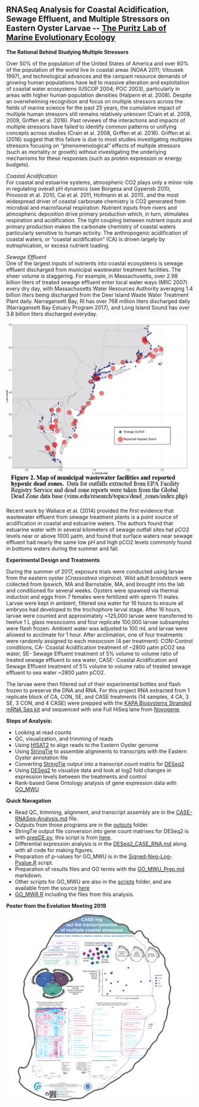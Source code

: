 ## RNASeq Analysis for Coastal Acidification, Sewage Effluent, and Multiple Stressors on Eastern Oyster Larvae -- [The Puritz Lab of Marine Evolutionary Ecology](http://www.marineevoeco.com/)

**The Rational Behind Studying Multiple Stressors**  

Over 50% of the population of the United States of America and over 60% of the population of
the world live in coastal areas (NOAA 2011; Vitousek 1997), and technological advances and
the rampant resource demands of growing human populations have led to massive alteration and
exploitation of coastal water ecosystems (USCOP 2004; POC 2003), particularly in areas with
higher human population densities (Halpern et al. 2008). Despite an overwhelming recognition
and focus on multiple stressors across the fields of marine science for the past 25 years, the
cumulative impact of multiple human stressors still remains relatively unknown (Crain et al.
2008, 2009, Griffen et al. 2016). Past reviews of the interactions and impacts of multiple stressors have failed to identify common patterns or unifying concepts across studies (Crain et al. 2008, Griffen et al. 2016). Griffen et al. (2016) suggest that this failure is due to most studies investigating multiples stressors focusing on “phenomenological” effects of multiple stressors (such as mortality or growth) without investigating the underlying mechanisms for these responses (such as protein expression or energy budgets).

_Coastal Acidification_  
For coastal and estuarine systems, atmospheric CO2 plays only a minor role in regulating overall pH dynamics (see Borgesa and Gypensb 2010, Provoost et al. 2010, Cai et al. 2011, Hofmann et al. 2011), and the most widespread driver of coastal carbonate chemistry is CO2 generated from microbial and macrofaunal respiration. Nutrient inputs from rivers and atmospheric deposition drive primary production which, in turn, stimulates respiration and acidification. The tight coupling between nutrient inputs and primary production makes the carbonate chemistry of coastal waters particularly sensitive to human activity. The anthropogenic acidification of coastal waters, or “coastal acidification” (CA) is driven largely by eutrophication, or excess nutrient loading.

_Sewage Effluent_  
One of the largest inputs of nutrients into coastal ecosystems is sewage effluent discharged from municipal wastewater treatment facilities. The sheer volume is staggering. For example, in Massachusetts, over 2.98 billion liters of treated sewage effluent enter local water ways (MIIC 2007) every dry day, with Massachusetts Water Resources Authority averaging 1.4 billion liters being discharged from the Deer Island Waste Water Treatment Plant daily. Narragansett Bay, RI has over 768 million liters discharged daily (Narragansett Bay Estuary Program 2017), and Long Island Sound has over 3.8 billion liters discharged everyday.

![effluent](images/effluent.png)

Recent work by Wallace et al. (2014) provided the first evidence that wastewater effluent from
sewage treatment plants is a point source of acidification in coastal and estuarine waters. The
authors found that estuarine water with in several kilometers of sewage outfall sites hat pCO2
levels near or above 1000 μatm, and found that surface
waters near sewage effluent had nearly the same low pH and high pCO2 levels commonly found
in bottoms waters during the summer and fall.


**Experimental Design and Treatments**

During the summer of 2017, exposure trials were conducted using larvae from the eastern oyster (_Crassostrea virginica_).  Wild adult broodstock were collected from Ipswich, MA and Barnstable, MA, and brought into the lab and conditioned for several weeks.  Oysters were spawned via thermal induction and eggs from 7 females were fertilized with sperm 11 males.  Larvae were kept in ambient, filtered sea water for 16 hours to ensure all embryos had developed to the trochophore larval stage.  After 16 hours, larvae were counted and approximately ~125,000 larvae were transferred to twelve 1 L glass mesocosms and four replicate 100,000 larvae subsamples were flash frozen.  Ambient water was adjusted to 100 mL and larvae were allowed to acclimate for 1 hour.  After acclimation, one of four treatments were randomly assigned to each mesocosm (4 per treatment): CON-Control conditions, CA- Coastal Acidification treatment of ~2800 µatm pCO2 sea water, SE- Sewage Effluent treatment of 5% volume to volume ratio of treated sewage effluent to sea water, CASE- Coastal Acidification and Sewage Effluent treatment of 5% volume to volume ratio of treated sewage effluent to sea water ~2800 µatm pCO2.

The larvae were then filtered out of their experimental bottles and flash frozen to preserve the DNA and RNA. For this project RNA extracted from 1 replicate block of CA, CON, SE, and CASE treatments (14 samples, 4 CA, 3 SE, 3 CON, and 4 CASE) were prepped with the [KAPA Biosystems Stranded mRNA Seq kit](https://www.kapabiosystems.com/product-applications/products/next-generation-sequencing-2/rna-library-preparation-2/kapa-stranded-mrna-seq-kits/) and sequenced with one Full HiSeq lane from [Novogene](https://en.novogene.com/).

**Steps of Analysis:**
- Looking at read counts
- QC, visualization, and trimming of reads  
- Using [HISAT2](https://ccb.jhu.edu/software/hisat2/index.shtml) to align reads to the Eastern Oyster genome
- Using [StringTie](https://ccb.jhu.edu/software/stringtie/index.shtml) to assemble alignments to transcripts with the Eastern Oyster annotation file
- Converting [StringTie](https://ccb.jhu.edu/software/stringtie/index.shtml) output into a transcript count matrix for [DESeq2](http://bioconductor.org/packages/release/bioc/vignettes/DESeq2/inst/doc/DESeq2.html#contrasts)
- Using [DESeq2](http://bioconductor.org/packages/release/bioc/vignettes/DESeq2/inst/doc/DESeq2.html#contrasts) to visualize data and look at log2 fold changes in expression levels between the treatments and control
- Rank-based Gene Ontology analysis of gene expression data with [GO_MWU](https://github.com/z0on/GO_MWU)


**Quick Navagation**  

- Read QC, trimming, alignment, and transcript assembly are in the [CASE-RNASeq-Analysis.md](https://github.com/meschedl/Larval-Oyster-CASE-RNA/blob/master/CASE-RNA-Analysis.md) file.  
- Outputs from those programs are in the [outputs](https://github.com/meschedl/Larval-Oyster-CASE-RNA/tree/master/outputs) folder.  
- StringTie output file conversion into gene count matrixes for DESeq2 is with [prepDE.py](https://github.com/meschedl/Larval-Oyster-CASE-RNA/blob/master/scripts/prepDE.py), this script is from [here](https://github.com/gpertea/stringtie/blob/master/prepDE.py).
- Differential expression analysis is in the [DESeq2_CASE_RNA.md](https://github.com/meschedl/Larval-Oyster-CASE-RNA/blob/master/DESeq2_CASE_RNA.md) along with all code for making figures.   
- Preparation of p-values for GO_MWU is in the [Signed-Neg-Log-Pvalue.R](https://github.com/meschedl/Larval-Oyster-CASE-RNA/blob/master/scripts/Signed-Neg-Log-Pvalue.R) script.
- Preparation of results files and GO terms with the [GO_MWU_Prep.md](https://github.com/meschedl/Larval-Oyster-CASE-RNA/blob/master/scripts/GO_MWU_Prep.md) markdown.
- Other scripts for GO_MWU are also in the [scripts](https://github.com/meschedl/Larval-Oyster-CASE-RNA/tree/master/scripts) folder, and are available from the source [here](https://github.com/z0on/GO_MWU)
- [GO_MWR.R](https://github.com/meschedl/Larval-Oyster-CASE-RNA/blob/master/scripts/GO_MWU.R) including the files from this analysis.

**Poster from the Evolution Meeting 2019**

![poster](images/MESEvoPoster2019.jpg)
